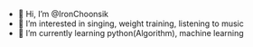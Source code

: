 - 👋 Hi, I’m @IronChoonsik
- 👀 I’m interested in singing, weight training, listening to music
- 🌱 I’m currently learning python(Algorithm), machine learning

<!---
IronChoonsik/IronChoonsik is a ✨ special ✨ repository because its `README.md` (this file) appears on your GitHub profile.
You can click the Preview link to take a look at your changes.
--->
